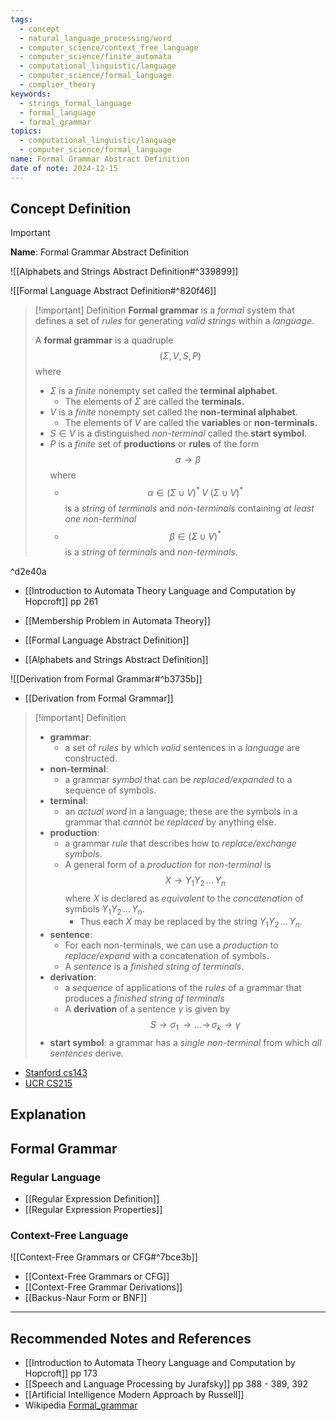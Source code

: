 ```yaml
---
tags:
  - concept
  - natural_language_processing/word
  - computer_science/context_free_language
  - computer_science/finite_automata
  - computational_linguistic/language
  - computer_science/formal_language
  - complier_theory
keywords:
  - strings_formal_language
  - formal_language
  - formal_grammar
topics:
  - computational_linguistic/language
  - computer_science/formal_language
name: Formal Grammar Abstract Definition
date of note: 2024-12-15
---
```


## Concept Definition

>[!important]
>**Name**: Formal Grammar Abstract Definition

![[Alphabets and Strings Abstract Definition#^339899]]

![[Formal Language Abstract Definition#^820f46]]

>[!important] Definition
>**Formal grammar** is a _formal_ system that defines a set of *rules* for generating *valid strings* within a *language*.
>
>A **formal grammar** is a quadruple $$(\Sigma, V, S, P)$$ where
>- $\Sigma$ is a *finite* nonempty set called the **terminal alphabet**.
>	- The elements of $\Sigma$ are called the **terminals.**
>- $V$ is a *finite* nonempty set called  the  **non-terminal alphabet**.  
>	- The elements of $V$ are called the **variables** or **non-terminals.**
>- $S\in V$ is a distinguished *non-terminal* called the **start symbol**.
>- $P$ is a *finite* set of **productions** or **rules** of the form $$\alpha \to \beta$$ where
>	- $$\alpha \in (\Sigma \cup V)^{*}\;V\;(\Sigma \cup V)^{*}$$ is a *string* of *terminals* and *non-terminals* containing *at least one non-terminal*
>	- $$\beta \in (\Sigma \cup V)^{*}$$  is a *string* of *terminals* and *non-terminals*. 

^d2e40a

- [[Introduction to Automata Theory Language and Computation by Hopcroft]] pp 261

- [[Membership Problem in Automata Theory]]
- [[Formal Language Abstract Definition]]
- [[Alphabets and Strings Abstract Definition]]

![[Derivation from Formal Grammar#^b3735b]]

- [[Derivation from Formal Grammar]]


>[!important] Definition
>- **grammar**: 
>	- a set of *rules* by which *valid* sentences in a *language* are constructed.
>- **non-terminal**: 
>	- a grammar *symbol* that can be *replaced/expanded* to a sequence of symbols.
>- **terminal**:
>	- an *actual word* in a language; these are the symbols in a grammar that *cannot be replaced* by anything else. 
>- **production**: 
>	- a grammar *rule* that describes how to *replace/exchange symbols*.
>	- A general form of a *production* for *non-terminal* is $$X \to Y_{1}Y_{2}\,{}\ldots{}\,Y_{n}$$ where $X$ is declared as *equivalent* to the *concatenation* of symbols $Y_{1}Y_{2}\,{}\ldots{}\,Y_{n}$.
>		- Thus each $X$ may be replaced by the string $Y_{1}Y_{2}\,{}\ldots{}\,Y_{n}$.
>- **sentence**:
>	- For each non-terminals, we can use a *production* to *replace/expand* with a concatenation of symbols. 
>	- A *sentence* is a *finished string of terminals*.
>- **derivation**:
>	- a *sequence* of applications of the *rules* of a grammar that produces a *finished string of terminals*
>	- A **derivation** of a sentence $\gamma$ is given by $$S \to \sigma_{1} \,{\to}\ldots{\to}\,\sigma_{k} \to \gamma$$
>- **start symbol**: a grammar has a *single non-terminal* from which *all sentences* derive.

- [Stanford cs143](https://web.stanford.edu/class/archive/cs/cs143/cs143.1128/handouts/080%20Formal%20Grammars.pdf)
- [UCR CS215](https://www.cs.ucr.edu/~jiang/cs215/tao-new.pdf)



## Explanation







## Formal Grammar

### Regular Language

- [[Regular Expression Definition]]
- [[Regular Expression Properties]]

### Context-Free Language

![[Context-Free Grammars or CFG#^7bce3b]]

- [[Context-Free Grammars or CFG]]
- [[Context-Free Grammar Derivations]]
- [[Backus-Naur Form or BNF]]



-----------
##  Recommended Notes and References



- [[Introduction to Automata Theory Language and Computation by Hopcroft]] pp 173
- [[Speech and Language Processing by Jurafsky]] pp 388 - 389, 392
- [[Artificial Intelligence Modern Approach by Russell]]
- Wikipedia [Formal_grammar](https://en.wikipedia.org/wiki/Formal_grammar)